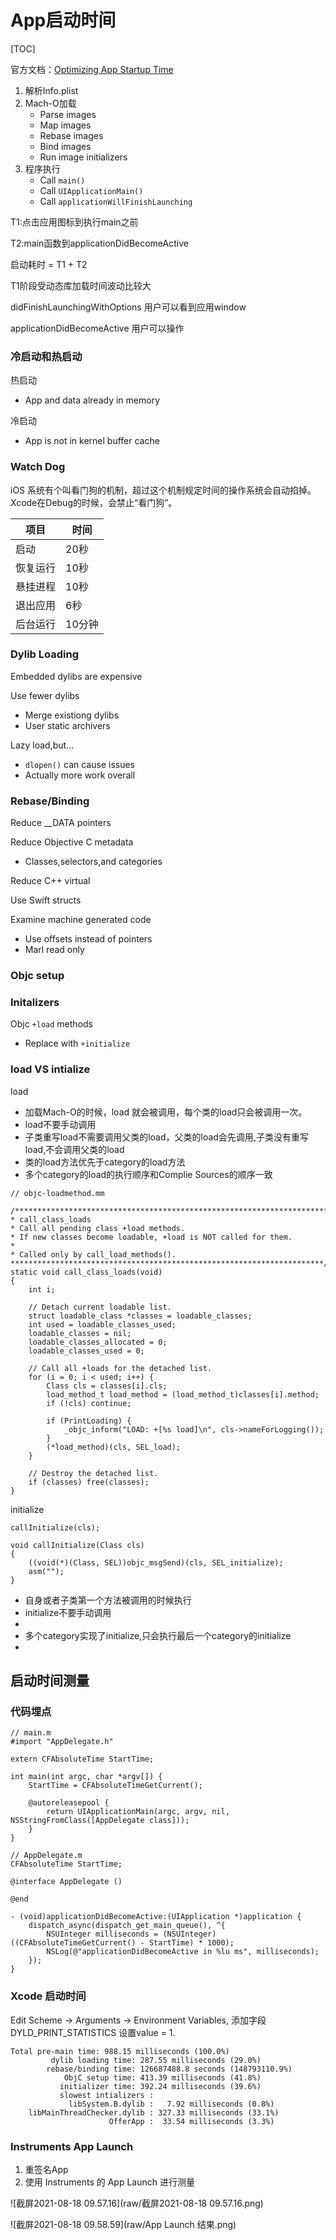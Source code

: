 # App启动时间

[TOC]

官方文档：[Optimizing App Startup Time](https://developer.apple.com/videos/play/wwdc2016/406)

1. 解析Info.plist
2. Mach-O加载
   * Parse images
   * Map images
   * Rebase images
   * Bind images
   * Run image initializers
3. 程序执行
   * Call `main()`
   * Call `UIApplicationMain()`
   * Call `applicationWillFinishLaunching`



T1:点击应用图标到执行main之前

T2:main函数到applicationDidBecomeActive



启动耗时 = T1 + T2

T1阶段受动态库加载时间波动比较大



didFinishLaunchingWithOptions 用户可以看到应用window

applicationDidBecomeActive 用户可以操作





### 冷启动和热启动

热启动

* App and data already in memory

冷启动

* App is not in kernel buffer cache

  

### Watch Dog

iOS 系统有个叫看门狗的机制，超过这个机制规定时间的操作系统会自动掐掉。Xcode在Debug的时候，会禁止“看门狗”。

| 项目     | 时间   |
| -------- | ------ |
| 启动     | 20秒   |
| 恢复运行 | 10秒   |
| 悬挂进程 | 10秒   |
| 退出应用 | 6秒    |
| 后台运行 | 10分钟 |



### Dylib Loading

Embedded dylibs are expensive

Use fewer dylibs

* Merge existiong dylibs
* User static archivers

Lazy load,but...

* `dlopen()` can cause issues
* Actually more work overall



### Rebase/Binding

Reduce __DATA pointers

Reduce Objective C metadata

* Classes,selectors,and categories

Reduce C++ virtual

Use Swift structs

Examine machine generated code

* Use offsets instead of pointers
* Marl read only

### Objc setup





### Initalizers



Objc `+load` methods

* Replace with `+initialize`





### load VS intialize

load

* 加载Mach-O的时候，load 就会被调用，每个类的load只会被调用一次。
* load不要手动调用
* 子类重写load不需要调用父类的load，父类的load会先调用,子类没有重写load,不会调用父类的load
* 类的load方法优先于category的load方法
* 多个category的load的执行顺序和Complie Sources的顺序一致



```
// objc-loadmethod.mm

/***********************************************************************
* call_class_loads
* Call all pending class +load methods.
* If new classes become loadable, +load is NOT called for them.
*
* Called only by call_load_methods().
**********************************************************************/
static void call_class_loads(void)
{
    int i;
    
    // Detach current loadable list.
    struct loadable_class *classes = loadable_classes;
    int used = loadable_classes_used;
    loadable_classes = nil;
    loadable_classes_allocated = 0;
    loadable_classes_used = 0;
    
    // Call all +loads for the detached list.
    for (i = 0; i < used; i++) {
        Class cls = classes[i].cls;
        load_method_t load_method = (load_method_t)classes[i].method;
        if (!cls) continue; 

        if (PrintLoading) {
            _objc_inform("LOAD: +[%s load]\n", cls->nameForLogging());
        }
        (*load_method)(cls, SEL_load);
    }
    
    // Destroy the detached list.
    if (classes) free(classes);
}
```



initialize

```
callInitialize(cls);

void callInitialize(Class cls)
{
    ((void(*)(Class, SEL))objc_msgSend)(cls, SEL_initialize);
    asm("");
}
```



* 自身或者子类第一个方法被调用的时候执行
* initialize不要手动调用
* 
* 多个category实现了initialize,只会执行最后一个category的initialize
* 



## 启动时间测量



### 代码埋点

```
// main.m
#import "AppDelegate.h"

extern CFAbsoluteTime StartTime;

int main(int argc, char *argv[]) {
    StartTime = CFAbsoluteTimeGetCurrent();
    
    @autoreleasepool {
        return UIApplicationMain(argc, argv, nil, NSStringFromClass([AppDelegate class]));
    }
}

// AppDelegate.m
CFAbsoluteTime StartTime;

@interface AppDelegate ()

@end

- (void)applicationDidBecomeActive:(UIApplication *)application {
    dispatch_async(dispatch_get_main_queue(), ^{
        NSUInteger milliseconds = (NSUInteger)((CFAbsoluteTimeGetCurrent() - StartTime) * 1000);
        NSLog(@"applicationDidBecomeActive in %lu ms", milliseconds);
    });
}   
```



### Xcode 启动时间

Edit Scheme -> Arguments -> Environment Variables, 添加字段 DYLD_PRINT_STATISTICS 设置value = 1.

```
Total pre-main time: 988.15 milliseconds (100.0%)
         dylib loading time: 287.55 milliseconds (29.0%)
        rebase/binding time: 126687488.8 seconds (148793110.9%)
            ObjC setup time: 413.39 milliseconds (41.8%)
           initializer time: 392.24 milliseconds (39.6%)
           slowest intializers :
             libSystem.B.dylib :   7.92 milliseconds (0.8%)
    libMainThreadChecker.dylib : 327.33 milliseconds (33.1%)
                      OfferApp :  33.54 milliseconds (3.3%)
```



### Instruments App Launch



1. 重签名App
2. 使用 Instruments 的 App Launch 进行测量



![截屏2021-08-18 09.57.16](raw/截屏2021-08-18 09.57.16.png)



![截屏2021-08-18 09.58.59](raw/App Launch 结果.png)



